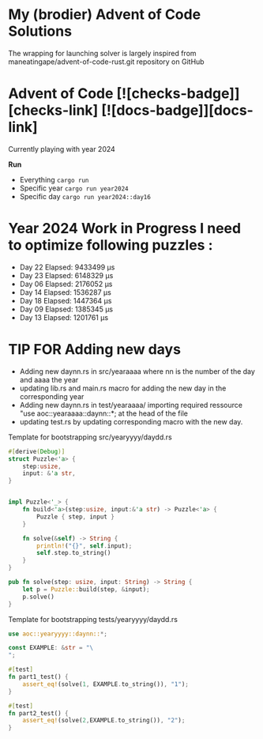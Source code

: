 # My (brodier) Advent of Code Solutions

The wrapping for launching solver is largely inspired 
from maneatingape/advent-of-code-rust.git repository on GitHub

# Advent of Code [![checks-badge]][checks-link] [![docs-badge]][docs-link]

Currently playing with year 2024 

**Run**
* Everything `cargo run`
* Specific year `cargo run year2024`
* Specific day `cargo run year2024::day16`


# Year 2024 Work in Progress I need to optimize following puzzles : 

* Day 22 Elapsed: 9433499 μs
* Day 23 Elapsed: 6148329 μs
* Day 06 Elapsed: 2176052 μs
* Day 14 Elapsed: 1536287 μs
* Day 18 Elapsed: 1447364 μs
* Day 09 Elapsed: 1385345 μs
* Day 13 Elapsed: 1201761 μs


# TIP FOR Adding new days 

* Adding new daynn.rs in src/yearaaaa where nn is the number of the day and aaaa the year
* updating lib.rs and main.rs macro for adding the new day in the corresponding year
* Adding new daynn.rs in test/yearaaaa/ importing required ressource "use aoc::yearaaaa::daynn::*; at the head of the file
* updating test.rs by updating corresponding macro with the new day.

Template for bootstrapping src/yearyyyy/daydd.rs
``` Rust
#[derive(Debug)]
struct Puzzle<'a> {
    step:usize, 
    input: &'a str,
}


impl Puzzle<'_> {
    fn build<'a>(step:usize, input:&'a str) -> Puzzle<'a> {
        Puzzle { step, input }
    }

    fn solve(&self) -> String {
        println!("{}", self.input);
        self.step.to_string()
    }
}

pub fn solve(step: usize, input: String) -> String {
    let p = Puzzle::build(step, &input);
    p.solve()
}
```

Template for bootstrapping tests/yearyyyy/daydd.rs

``` Rust
use aoc::yearyyyy::daynn::*;

const EXAMPLE: &str = "\
";

#[test]
fn part1_test() {
    assert_eq!(solve(1, EXAMPLE.to_string()), "1");
}

#[test]
fn part2_test() {
    assert_eq!(solve(2,EXAMPLE.to_string()), "2");
}
```
